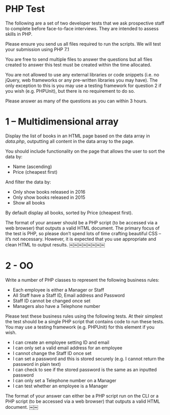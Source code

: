 # PHP Test

The following are a set of two developer tests that we ask prospective staff to complete before face-to-face interviews. 
They are intended to assess skills in PHP.

Please ensure you send us all files required to run the scripts. We will test your submission using PHP 7.1

You are free to send multiple files to answer the questions but all files created to answer this test must be created 
within the time allocated.

You are not allowed to use any external libraries or code snippets (i.e. no jQuery, web frameworks or any pre-written 
libraries you may have). The only exception to this is you may use a testing framework for question 2 if you wish 
(e.g. PHPUnit), but there is no requirement to do so.

Please answer as many of the questions as you can within 3 hours.

# 1 – Multidimensional array

Display the list of books in an HTML page based on the data array in _data.php_, outputting all content in the data 
array to the page. 

You should include functionality on the page that allows the user to sort the data by:
 
* Name (ascending)
* Price (cheapest first)

And filter the data by:

* Only show books released in 2016
* Only show books released in 2015
* Show all books

By default display all books, sorted by Price (cheapest first).

The format of your answer should be a PHP script (to be accessed via a web browser) that outputs a valid HTML document. 
The primary focus of the test is PHP, so please don’t spend lots of time crafting beautiful CSS – it’s not necessary. 
However, it is expected that you use appropriate and clean HTML to output results.
￼￼￼￼￼￼￼￼
# 2 - OO

Write a number of PHP classes to represent the following business rules:

* Each employee is either a Manager or Staff
* All Staff have a Staff ID, Email address and Password
* Staff ID cannot be changed once set
* Managers also have a Telephone number

Please test these business rules using the following tests. At their simplest the test should be a single PHP script
that contains code to run these tests. You may use a testing framework (e.g. PHPUnit) for this element if you wish.  

* I can create an employee setting ID and email
* I can only set a valid email address for an employee
* I cannot change the Staff ID once set
* I can set a password and this is stored securely (e.g. I cannot return the password in plain text)
* I can check to see if the stored password is the same as an inputted password
* I can only set a Telephone number on a Manager
* I can test whether an employee is a Manager

The format of your answer can either be a PHP script run on the CLI or a PHP script (to be accessed via a web browser) 
that outputs a valid HTML document.
￼￼
